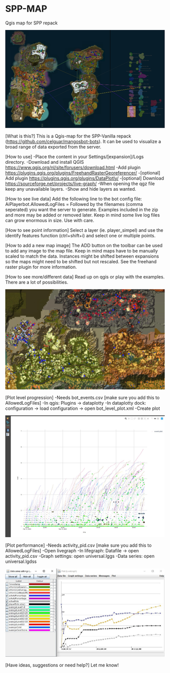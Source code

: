 # SPP-MAP
 Qgis map for SPP repack
 
 ![Screenshot](screenshots/MapExample.jpg)

[What is this?]
This is a Qgis-map for the SPP-Vanilla repack (https://github.com/celguar/mangosbot-bots). It can be used to visualize a broad range of data exported from the server.

[How to use]
-Place the content in your Settings/[expansion]/Logs directory.
-Download and install QGIS https://www.qgis.org/nl/site/forusers/download.html
-Add plugin https://plugins.qgis.org/plugins/FreehandRasterGeoreferencer/
-[optional] Add plugin https://plugins.qgis.org/plugins/DataPlotly/
-[optional] Download https://sourceforge.net/projects/live-graph/
-When opening the qgz file keep any unavailable layers.
-Show and hide layers as wanted.

[How to see live data]
Add the following line to the bot config file:
AiPlayerbot.AllowedLogFiles =
Followed by the filenames (comma seperated) you want the server to generate. 
Examples included in the zip and more may be added or removed later.
Keep in mind some live log files can grow enormous in size. Use with care.

[How to see point information]
Select a layer (ie. player_simpel) and use the identify features function (ctrl+shift+i) and select one or multiple points.

[How to add a new map image]
The ADD button on the toolbar can be used to add any image to the map file. Keep in mind maps have to be manually scaled to match the data. Instances might be shifted between expansions so the maps might need to be shifted but not rescaled. See the freehand raster plugin for more information.

[How to see more/different data]
Read up on qgis or play with the examples. There are a lot of possibilities.

![Screenshot](screenshots/PlayersTravelPathsCreatureLevel.jpg)

[Plot level progression]
-Needs bot_events.csv [make sure you add this to AllowedLogFiles]
-In qgis: Plugins -> dataplotty
-In dataplotty dock: configuration -> load configuration -> open bot_level_plot.xml
-Create plot

![Screenshot](screenshots/BotLevelOverTime.jpg)

[Plot performance]
-Needs activity_pid.csv [make sure you add this to AllowedLogFiles]
-Open livegraph
-In lifegraph: Datafile -> open activity_pid.csv 
-Graph settings: open universal.lggs
-Data series: open universal.lgdss

![Screenshot](screenshots/PerformanceGraph.jpg)

[Have ideas, suggestions or need help?]
Let me know!
